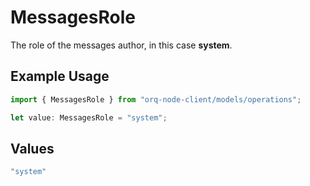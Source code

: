 # MessagesRole

The role of the messages author, in this case **system**.

## Example Usage

```typescript
import { MessagesRole } from "orq-node-client/models/operations";

let value: MessagesRole = "system";
```

## Values

```typescript
"system"
```